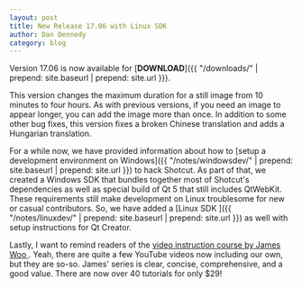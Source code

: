 ```yaml
---
layout: post
title: New Release 17.06 with Linux SDK
author: Dan Dennedy
category: blog
---
```

Version 17.06 is now available for [**DOWNLOAD**]({{ "/downloads/" | prepend: site.baseurl | prepend: site.url }}).

This version changes the maximum duration for a still image from 10 minutes to
four hours. As with previous versions, if you need an image to appear longer,
you can add the image more than once. In addition to some other bug fixes, this
version fixes a broken Chinese translation and adds a Hungarian translation.

For a while now, we have provided information about how to [setup a development
environment on Windows]({{ "/notes/windowsdev/" | prepend: site.baseurl | prepend: site.url }})
to hack Shotcut. As part of that, we created a Windows SDK that bundles together
most of Shotcut's dependencies as well as special build of Qt 5 that still
includes QtWebKit. These requirements still make development on Linux
troublesome for new or casual contributors. So, we have added a [Linux SDK
]({{ "/notes/linuxdev/" | prepend: site.baseurl | prepend: site.url }})
as well with setup instructions for Qt Creator.

Lastly, I want to remind readers of the [video instruction course by James Woo
](https://betterbusiness.newzenler.com/courses/video-editing-made-easy-with-shotcut-video-editor?affiliate=WrMMTH).
Yeah, there are quite a few YouTube videos now including our own, but they are
so-so. James' series is clear, concise, comprehensive, and a good value. There
are now over 40 tutorials for only $29!
